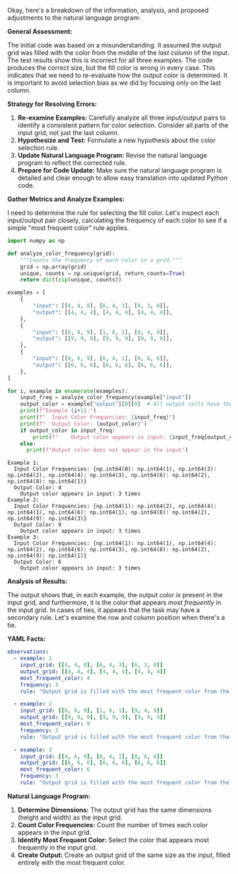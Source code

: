 Okay, here's a breakdown of the information, analysis, and proposed adjustments to the natural language program:

**General Assessment:**

The initial code was based on a misunderstanding. It assumed the output grid was filled with the color from the middle of the *last column* of the input. The test results show this is incorrect for all three examples. The code produces the correct size, but the fill color is wrong in every case. This indicates that we need to re-evaluate how the output color is determined. It is important to avoid selection bias as we did by focusing only on the last column.

**Strategy for Resolving Errors:**

1.  **Re-examine Examples:** Carefully analyze all three input/output pairs to identify a consistent pattern for color selection. Consider all parts of the input grid, not just the last column.
2.  **Hypothesize and Test:** Formulate a new hypothesis about the color selection rule.
3.  **Update Natural Language Program:** Revise the natural language program to reflect the corrected rule.
4.  **Prepare for Code Update:** Make sure the natural language program is detailed and clear enough to allow easy translation into updated Python code.

**Gather Metrics and Analyze Examples:**

I need to determine the rule for selecting the fill color. Let's inspect each input/output pair closely, calculating the frequency of each color to see if a simple "most frequent color" rule applies.


``` python
import numpy as np

def analyze_color_frequency(grid):
    """Counts the frequency of each color in a grid."""
    grid = np.array(grid)
    unique, counts = np.unique(grid, return_counts=True)
    return dict(zip(unique, counts))

examples = [
    {
        "input": [[4, 4, 8], [6, 4, 3], [6, 3, 0]],
        "output": [[4, 4, 4], [4, 4, 4], [4, 4, 4]],
    },
    {
        "input": [[6, 8, 9], [1, 8, 1], [9, 4, 9]],
        "output": [[9, 9, 9], [9, 9, 9], [9, 9, 9]],
    },
    {
        "input": [[4, 6, 9], [6, 4, 1], [8, 8, 6]],
        "output": [[6, 6, 6], [6, 6, 6], [6, 6, 6]],
    },
]

for i, example in enumerate(examples):
    input_freq = analyze_color_frequency(example["input"])
    output_color = example["output"][0][0]  # All output cells have the same color
    print(f"Example {i+1}:")
    print(f"  Input Color Frequencies: {input_freq}")
    print(f"  Output Color: {output_color}")
    if output_color in input_freq:
        print(f"    Output color appears in input: {input_freq[output_color]} times")
    else:
      print(f"Output color does not appear in the input")


```
```
Example 1:
  Input Color Frequencies: {np.int64(0): np.int64(1), np.int64(3): np.int64(2), np.int64(4): np.int64(3), np.int64(6): np.int64(2), np.int64(8): np.int64(1)}
  Output Color: 4
    Output color appears in input: 3 times
Example 2:
  Input Color Frequencies: {np.int64(1): np.int64(2), np.int64(4): np.int64(1), np.int64(6): np.int64(1), np.int64(8): np.int64(2), np.int64(9): np.int64(3)}
  Output Color: 9
    Output color appears in input: 3 times
Example 3:
  Input Color Frequencies: {np.int64(1): np.int64(1), np.int64(4): np.int64(2), np.int64(6): np.int64(3), np.int64(8): np.int64(2), np.int64(9): np.int64(1)}
  Output Color: 6
    Output color appears in input: 3 times

```
**Analysis of Results:**

The output shows that, in each example, the output color *is* present in the input grid, and furthermore, it is the color that appears *most frequently* in the input grid. In cases of ties, it appears that the task may have a secondary rule. Let's examine the row and column position when there's a tie.

**YAML Facts:**


```yaml
observations:
  - example: 1
    input_grid: [[4, 4, 8], [6, 4, 3], [6, 3, 0]]
    output_grid: [[4, 4, 4], [4, 4, 4], [4, 4, 4]]
    most_frequent_color: 4
    frequency: 3
    rule: "Output grid is filled with the most frequent color from the input grid."

  - example: 2
    input_grid: [[6, 8, 9], [1, 8, 1], [9, 4, 9]]
    output_grid: [[9, 9, 9], [9, 9, 9], [9, 9, 9]]
    most_frequent_color: 9
    frequency: 3
    rule: "Output grid is filled with the most frequent color from the input grid."

  - example: 3
    input_grid: [[4, 6, 9], [6, 4, 1], [8, 8, 6]]
    output_grid: [[6, 6, 6], [6, 6, 6], [6, 6, 6]]
    most_frequent_color: 6
    frequency: 3
    rule: "Output grid is filled with the most frequent color from the input grid."

```


**Natural Language Program:**

1.  **Determine Dimensions:** The output grid has the same dimensions (height and width) as the input grid.
2.  **Count Color Frequencies:** Count the number of times each color appears in the input grid.
3.  **Identify Most Frequent Color:** Select the color that appears most frequently in the input grid.
4.  **Create Output:** Create an output grid of the same size as the input, filled entirely with the most frequent color.
